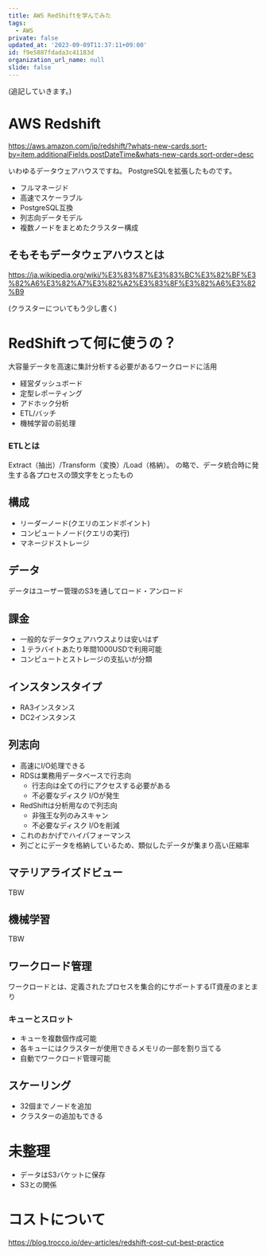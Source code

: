 ```yaml
---
title: AWS RedShiftを学んでみた
tags:
  - AWS
private: false
updated_at: '2023-09-09T11:37:11+09:00'
id: f9e5887fdada3c41183d
organization_url_name: null
slide: false
---
```

(追記していきます。)

# AWS Redshift

https://aws.amazon.com/jp/redshift/?whats-new-cards.sort-by=item.additionalFields.postDateTime&whats-new-cards.sort-order=desc

いわゆるデータウェアハウスですね。
PostgreSQLを拡張したものです。

- フルマネージド
- 高速でスケーラブル
- PostgreSQL互換
- 列志向データモデル
- 複数ノードをまとめたクラスター構成

## そもそもデータウェアハウスとは

https://ja.wikipedia.org/wiki/%E3%83%87%E3%83%BC%E3%82%BF%E3%82%A6%E3%82%A7%E3%82%A2%E3%83%8F%E3%82%A6%E3%82%B9

(クラスターについてもう少し書く)

# RedShiftって何に使うの？
大容量データを高速に集計分析する必要があるワークロードに活用
- 経営ダッシュボード
- 定型レポーティング
- アドホック分析
- ETL/バッチ
- 機械学習の前処理

### ETLとは
Extract（抽出）/Transform（変換）/Load（格納）。
の略で、データ統合時に発生する各プロセスの頭文字をとったもの

## 構成
- リーダーノード(クエリのエンドポイント)
- コンピュートノード(クエリの実行)
- マネージドストレージ

## データ
データはユーザー管理のS3を通してロード・アンロード

## 課金
- 一般的なデータウェアハウスよりは安いはず
- １テラバイトあたり年間1000USDで利用可能
- コンピュートとストレージの支払いが分類

## インスタンスタイプ
- RA3インスタンス
- DC2インスタンス

## 列志向
- 高速にI/O処理できる
- RDSは業務用データベースで行志向
  - 行志向は全ての行にアクセスする必要がある
  - 不必要なディスク I/Oが発生
- RedShiftは分析用なので列志向
  - 非強王な列のみスキャン
  - 不必要なディスク I/Oを削減
- これのおかげでハイパフォーマンス
- 列ごとにデータを格納しているため、類似したデータが集まり高い圧縮率



## マテリアライズドビュー
TBW

## 機械学習
TBW

## ワークロード管理
ワークロードとは、定義されたプロセスを集合的にサポートするIT資産のまとまり

### キューとスロット
- キューを複数個作成可能
- 各キューにはクラスターが使用できるメモリの一部を割り当てる
- 自動でワークロード管理可能

## スケーリング
- 32個までノードを追加
- クラスターの追加もできる

# 未整理
- データはS3バケットに保存
- S3との関係

# コストについて
https://blog.trocco.io/dev-articles/redshift-cost-cut-best-practice



